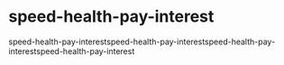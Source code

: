 # speed-health-pay-interest
speed-health-pay-interestspeed-health-pay-interestspeed-health-pay-interestspeed-health-pay-interest
